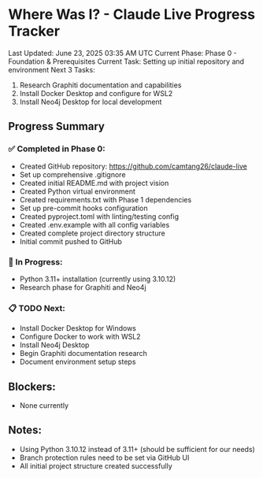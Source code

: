 # Where Was I? - Claude Live Progress Tracker

Last Updated: June 23, 2025 03:35 AM UTC
Current Phase: Phase 0 - Foundation & Prerequisites
Current Task: Setting up initial repository and environment
Next 3 Tasks:
1. Research Graphiti documentation and capabilities
2. Install Docker Desktop and configure for WSL2
3. Install Neo4j Desktop for local development

## Progress Summary

### ✅ Completed in Phase 0:
- Created GitHub repository: https://github.com/camtang26/claude-live
- Set up comprehensive .gitignore
- Created initial README.md with project vision
- Created Python virtual environment
- Created requirements.txt with Phase 1 dependencies
- Set up pre-commit hooks configuration
- Created pyproject.toml with linting/testing config
- Created .env.example with all config variables
- Created complete project directory structure
- Initial commit pushed to GitHub

### 🚧 In Progress:
- Python 3.11+ installation (currently using 3.10.12)
- Research phase for Graphiti and Neo4j

### 📋 TODO Next:
- Install Docker Desktop for Windows
- Configure Docker to work with WSL2
- Install Neo4j Desktop
- Begin Graphiti documentation research
- Document environment setup steps

## Blockers:
- None currently

## Notes:
- Using Python 3.10.12 instead of 3.11+ (should be sufficient for our needs)
- Branch protection rules need to be set via GitHub UI
- All initial project structure created successfully